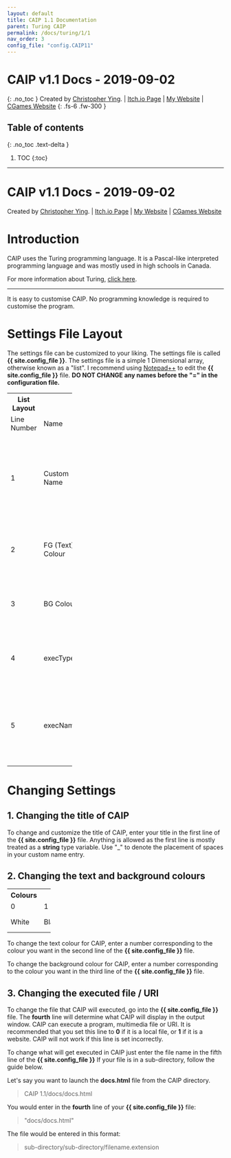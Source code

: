 ```yaml
---
layout: default
title: CAIP 1.1 Documentation
parent: Turing CAIP
permalink: /docs/turing/1/1
nav_order: 3
config_file: "config.CAIP11"
---
```

# CAIP v1.1 Docs - 2019-09-02
{: .no_toc }
Created by [Christopher Ying](https://github.com/ChrispyMC). | [Itch.io Page](https://cih.itch.io/caip) | [My Website](https://chrispy.us.to) | [CGames Website](https://cgames.us.to)
{: .fs-6 .fw-300 }
## Table of contents
{: .no_toc .text-delta }
1. TOC
{:toc}
---

# CAIP v1.1 Docs - 2019-09-02
Created by [Christopher Ying](https://github.com/ChrispyMC). | [Itch.io Page](https://cih.itch.io/caip) | [My Website](https://sites.google.com/view/chrispy) | [CGames Website](https://sites.google.com/view/countergames)

# Introduction

CAIP uses the Turing programming language. It is a Pascal-like interpreted programming language and was mostly used in high schools in Canada.

For more information about Turing, [click here](https://en.wikipedia.org/wiki/Turing_(programming_language)).

---

It is easy to customise CAIP. No programming knowledge is required to customise the program.

# Settings File Layout

The settings file can be customized to your liking. The settings file is called **{{ site.config_file }}**.
The settings file is a simple 1 Dimensional array, otherwise known as a "list".
I recommend using [Notepad++](https://notepad-plus-plus.org/) to edit the **{{ site.config_file }}** file.
**DO NOT CHANGE any names before the "=" in the configuration file.**

<table style="width:30%">
	<tr>
		<th>List Layout</th>
	</tr>
	<tr>
		<td>Line Number</td>
		<td>Name</td>
		<td>Possible Entries</td>
	</tr>
	<tr>
		<td>1</td>
		<td>Custom Name</td>
		<td>Anything in a <b>string</b> variable type. Use "_" to denote spaces in your custom name.</td>
	</tr>
	<tr>
		<td>2</td>
		<td>FG (Text) Colour</td>
		<td>Any number ID in the colour chart below.</td>
	</tr>
	<tr>
		<td>3</td>
		<td>BG Colour</td>
		<td>Any number ID in the colour chart below.</td>
	</tr>
	<tr>
		<td>4</td>
		<td>execType</td>
		<td>0 or 1, where 0 is a local file and 1 is a website.</td>
	</tr>
	<tr>
		<td>5</td>
		<td>execName</td>
		<td>Local File (With file extension in the entry) or URI (http(s)://, steam://, etc.)</td>
	</tr>
</table>

# Changing Settings

## 1. Changing the title of CAIP

To change and customize the title of CAIP, enter your title in the first line of the **{{ site.config_file }}** file.
Anything is allowed as the first line is mostly treated as a **string** type variable.
Use "_" to denote the placement of spaces in your custom name entry.

## 2. Changing the text and background colours

<table style="width:20%">
	<tr>
		<th>Colours</th>
	</tr>
	<tr>
		<td>0</td>
		<td>1</td>
		<td>2</td>
		<td>3</td>
	</tr>
	<tr>
		<td>White</td>
		<td>Black</td>
		<td>Light Grey</td>
		<td>Dark Grey</td>
	</tr>
</table>

To change the text colour for CAIP, enter a number corresponding to the colour you want in the second line of the **{{ site.config_file }}** file.

To change the background colour for CAIP, enter a number corresponding to the colour you want in the third line of the **{{ site.config_file }}** file.

## 3. Changing the executed file / URI

To change the file that CAIP will executed, go into the **{{ site.config_file }}** file.
The **fourth** line will determine what CAIP will display in the output window. CAIP can execute a program, multimedia file or URI.
It is recommended that you set this line to **0** if it is a local file, or **1** if it is a website.
CAIP will not work if this line is set incorrectly.

To change what will get executed in CAIP just enter the file name in the fifth line of the **{{ site.config_file }}**
If your file is in a sub-directory, follow the guide below.

Let's say you want to launch the **docs.html** file from the CAIP directory.

> CAIP 1.1/docs/docs.html

You would enter in the **fourth** line of your **{{ site.config_file }}** file:
> "docs/docs.html"

The file would be entered in this format: 
> sub-directory/sub-directory/filename.extension